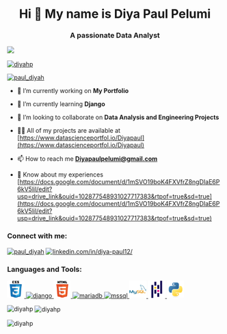 <h1 align="center">Hi 👋 My name is Diya Paul Pelumi</h1>
<h3 align="center">A passionate Data Analyst</h3>
<img src="https://cdn.dribbble.com/users/1162077/screenshots/3848914/programmer.gif">
<p align="left"> <a href="https://github.com/ryo-ma/github-profile-trophy"><img src="https://github-profile-trophy.vercel.app/?username=diyahp" alt="diyahp" /></a> </p>

<p align="left"> <a href="https://twitter.com/paul_diyah" target="blank"><img src="https://img.shields.io/twitter/follow/paul_diyah?logo=twitter&style=for-the-badge" alt="paul_diyah" /></a> </p>

- 🔭 I’m currently working on **My Portfolio**

- 🌱 I’m currently learning **Django**

- 👯 I’m looking to collaborate on **Data Analysis and Engineering Projects**

- 👨‍💻 All of my projects are available at [https://www.datascienceportfol.io/Diyapaul](https://www.datascienceportfol.io/Diyapaul)

- 📫 How to reach me **Diyapaulpelumi@gmail.com**

- 📄 Know about my experiences [https://docs.google.com/document/d/1mSVO19boK4FXVfrZ8ngDIaE6P6kV5lil/edit?usp=drive_link&ouid=102877548931027717383&rtpof=true&sd=true](https://docs.google.com/document/d/1mSVO19boK4FXVfrZ8ngDIaE6P6kV5lil/edit?usp=drive_link&ouid=102877548931027717383&rtpof=true&sd=true)

<h3 align="left">Connect with me:</h3>
<p align="left">
<a href="https://twitter.com/paul_diyah" target="blank"><img align="center" src="https://raw.githubusercontent.com/rahuldkjain/github-profile-readme-generator/master/src/images/icons/Social/twitter.svg" alt="paul_diyah" height="30" width="40" /></a>
<a href="https://linkedin.com/in/linkedin.com/in/diya-paul12/" target="blank"><img align="center" src="https://raw.githubusercontent.com/rahuldkjain/github-profile-readme-generator/master/src/images/icons/Social/linked-in-alt.svg" alt="linkedin.com/in/diya-paul12/" height="30" width="40" /></a>
</p>

<h3 align="left">Languages and Tools:</h3>
<p align="left"> <a href="https://www.w3schools.com/css/" target="_blank" rel="noreferrer"> <img src="https://raw.githubusercontent.com/devicons/devicon/master/icons/css3/css3-original-wordmark.svg" alt="css3" width="40" height="40"/> </a> <a href="https://www.djangoproject.com/" target="_blank" rel="noreferrer"> <img src="https://cdn.worldvectorlogo.com/logos/django.svg" alt="django" width="40" height="40"/> </a> <a href="https://www.w3.org/html/" target="_blank" rel="noreferrer"> <img src="https://raw.githubusercontent.com/devicons/devicon/master/icons/html5/html5-original-wordmark.svg" alt="html5" width="40" height="40"/> </a> <a href="https://mariadb.org/" target="_blank" rel="noreferrer"> <img src="https://www.vectorlogo.zone/logos/mariadb/mariadb-icon.svg" alt="mariadb" width="40" height="40"/> </a> <a href="https://www.microsoft.com/en-us/sql-server" target="_blank" rel="noreferrer"> <img src="https://www.svgrepo.com/show/303229/microsoft-sql-server-logo.svg" alt="mssql" width="40" height="40"/> </a> <a href="https://www.mysql.com/" target="_blank" rel="noreferrer"> <img src="https://raw.githubusercontent.com/devicons/devicon/master/icons/mysql/mysql-original-wordmark.svg" alt="mysql" width="40" height="40"/> </a> <a href="https://pandas.pydata.org/" target="_blank" rel="noreferrer"> <img src="https://raw.githubusercontent.com/devicons/devicon/2ae2a900d2f041da66e950e4d48052658d850630/icons/pandas/pandas-original.svg" alt="pandas" width="40" height="40"/> </a> <a href="https://www.python.org" target="_blank" rel="noreferrer"> <img src="https://raw.githubusercontent.com/devicons/devicon/master/icons/python/python-original.svg" alt="python" width="40" height="40"/> </a> </p>

<p><img align="left" src="https://github-readme-stats.vercel.app/api/top-langs?username=diyahp&show_icons=true&locale=en&layout=compact" alt="diyahp" /></p>

<p>&nbsp;<img align="center" src="https://github-readme-stats.vercel.app/api?username=diyahp&show_icons=true&locale=en" alt="diyahp" /></p>

<p><img align="center" src="https://github-readme-streak-stats.herokuapp.com/?user=diyahp&" alt="diyahp" /></p>
